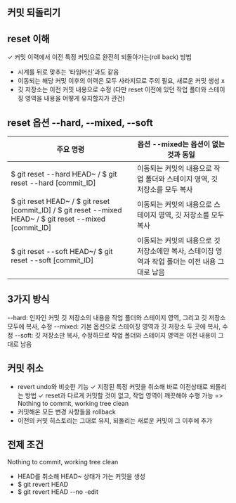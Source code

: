 ## 커밋 되돌리기

## reset 이해
✓ 커밋 이력에서 이전 특정 커밋으로 완전히 되돌아가는(roll back) 방법
  - 시계를 뒤로 맞추는 '타임머신'과도 같음
  - 이동되는 해당 커밋 이후의 이력은 모두 사라지므로 주의 필요, 새로운 커밋 생성 x
  - 깃 저장소는 이전 커밋 내용으로 수정
  (다만 reset 이전에 있던 작업 폴더와 스테이징 영역을 내용을 어떻게 유지할지가 관건)
## reset 옵션 --hard, --mixed, --soft
|주요 명령|옵션 --mixed는 옵션이 없는 것과 동일|
|---|---|
|$ git reset --hard HEAD~ / $ git reset --hard [commit_ID]|이동되는 커밋의 내용으로 작업 폴더와 스테이지 영역, 깃 저장소를 모두 복사 |
|$ git reset HEAD~ / $ git reset [commit_ID] / $ git reset --mixed HEAD~ / $ git reset --mixed [commit_ID]|이동되는 커밋의 내용으로 스테이지 영역, 깃 저장소를 모두 복사|
|$ git reset --soft HEAD~/ $ git reset --soft [commit_ID] |이동되는 커밋의 내용으로 깃 저장소에만 복사, 스테이징 영역과 작업 폴더는 이전 내용 그대로 남음|
## 3가지 방식
 --hard: 인자인 커밋 깃 저장소의 내용을 작업 폴더와 스테이지 영역, 그리고 깃 저장소 모두에 복사, 수정
 --mixed: 기본 옵션으로 스테이징 영역과 깃 저장소 두 곳에 복사, 수정
 --soft: 깃 저장소만 복사, 수정하므로 작업 폴더와 스테이지 영역은 이전 내용이 그대로 남음
## 커밋 취소
 - revert
  undo와 비슷한 기능
✓ 지정된 특정 커밋을 취소해 바로 이전상태로 되돌리는 방법
✓ reset과 다르게 커밋할 것이 없고, 작업 영역이 깨끗해야 수행 가능
  => Nothing to commit, working tree clean
  - 커밋해온 모든 변경 사항들을 rollback
  - 이전의 커밋 히스토리는 그대로 유지, 되돌리는 새로운 커밋이 그 이후에 추가
## 전제 조건
Nothing to commit, working tree clean 
- HEAD를 취소해 HEAD~ 상태가 가는 커밋을 생성
- $ git revert HEAD
- $ git revert HEAD --no -edit